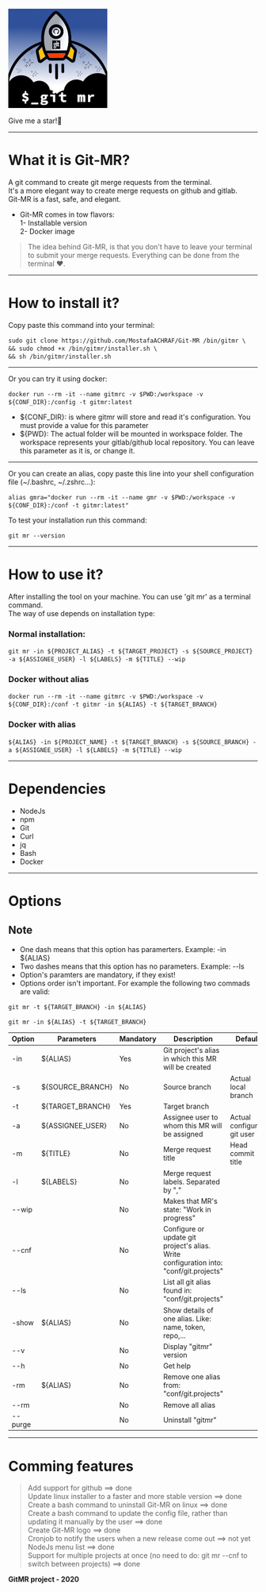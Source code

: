 ![gitmr-logo](./gitmr-logo-200x200.png)

Give me a star!🌟

---

# What it is Git-MR?
A git command to create git merge requests from the terminal.<br/>
It's a more elegant way to create merge requests on github and gitlab.<br/>
Git-MR is a fast, safe, and elegant.<br/>

* Git-MR comes in tow flavors: <br/>
1- Installable version <br/>
2- Docker image

> The idea behind Git-MR, is that you don't have to leave your terminal to submit your merge requests.
> Everything can be done from the terminal ❤️.

---

# How to install it?
Copy paste this command into your terminal:<br/>
```
sudo git clone https://github.com/MostafaACHRAF/Git-MR /bin/gitmr \
&& sudo chmod +x /bin/gitmr/installer.sh \
&& sh /bin/gitmr/installer.sh
```
---

Or you can try it using docker:<br/>
```
docker run --rm -it --name gitmrc -v $PWD:/workspace -v ${CONF_DIR}:/config -t gitmr:latest
```
* ${CONF_DIR}: is where gitmr will store and read it's configuration. You must provide a value for this parameter
* ${PWD}: The actual folder will be mounted in workspace folder. The workspace represents your gitlab/github local repository. You can leave this parameter as it is, or change it.

---

Or you can create an alias, copy paste this line into your shell configuration file (~/.bashrc, ~/.zshrc...):<br/>
```
alias gmra="docker run --rm -it --name gmr -v $PWD:/workspace -v ${CONF_DIR}:/conf -t gitmr:latest"
```

To test your installation run this command:<br/>
```
git mr --version
```

---

# How to use it?
After installing the tool on your machine. You can use 'git mr' as a terminal command.<br/>
The way of use depends on installation type:<br/>

### Normal installation:
```
git mr -in ${PROJECT_ALIAS} -t ${TARGET_PROJECT} -s ${SOURCE_PROJECT} -a ${ASSIGNEE_USER} -l ${LABELS} -m ${TITLE} --wip
```

### Docker without alias
```
docker run --rm -it --name gitmrc -v $PWD:/workspace -v ${CONF_DIR}:/conf -t gitmr -in ${ALIAS} -t ${TARGET_BRANCH}
```

### Docker with alias
```
${ALIAS} -in ${PROJECT_NAME} -t ${TARGET_BRANCH} -s ${SOURCE_BRANCH} -a ${ASSIGNEE_USER} -l ${LABELS} -m ${TITLE} --wip
```

---

# Dependencies
* NodeJs
* npm
* Git
* Curl
* jq
* Bash
* Docker

---

# Options

## Note
- One dash means that this option has paramerters. Example: -in ${ALIAS}
- Two dashes means that this option has no parameters. Example: --ls
- Option's paramters are mandatory, if they exist!
- Options order isn't important. For example the following two commads are valid: 
```
git mr -t ${TARGET_BRANCH} -in ${ALIAS}
```
```
git mr -in ${ALIAS} -t ${TARGET_BRANCH}
```

Option | Parameters       | Mandatory | Description                                                                               | Default
------ | ---------------- | --------- | ------------------------------------------------------------------------------------------| --------------------------
-in    |  ${ALIAS}        |   Yes     | Git project's alias in which this MR will be created                                      | 
-s     | ${SOURCE_BRANCH} | No        | Source branch                                                                             | Actual local branch
-t     | ${TARGET_BRANCH} |  Yes      | Target branch                                                                             |
-a     | ${ASSIGNEE_USER} |  No       | Assignee user to whom this MR will be assigned                                            | Actual configured git user     
-m     |  ${TITLE}        |   No      | Merge request title                                                                       | Head commit title
-l     |  ${LABELS}       |   No      | Merge request labels. Separated by ","                                                    |
--wip  |                  |   No      | Makes that MR's state: "Work in progress"                                                 |
--cnf  |                  |   No      | Configure or update git project's alias. Write configuration into: "conf/git.projects"    |
--ls   |                  |  No       | List all git alias found in: "conf/git.projects"                                          |
-show  |  ${ALIAS}        |   No      | Show details of one alias. Like: name, token, repo,...                                    |
--v    |                  |   No      | Display "gitmr" version                                                                   |
--h    |                  |   No      | Get help                                                                                  |
-rm    |  ${ALIAS}        |   No      | Remove one alias from: "conf/git.projects"                                                |
--rm   |                  |   No      | Remove all alias                                                                          |
--purge|                  |  No       | Uninstall "gitmr"                                                                        |

---

# Comming features
> Add support for github ==> done<br/>
> Update linux installer to a faster and more stable version ==> done<br/>
> Create a bash command to uninstall Git-MR on linux ==> done<br/>
> Create a bash command to update the config file, rather than updating it manually by the user ==> done<br/>
> Create Git-MR logo ==> done<br/>
> Cronjob to notify the users when a new release come out ==> not yet<br/>
> NodeJs menu list ==> done<br/>
> Support for multiple projects at once (no need to do: git mr --cnf to switch between projects) ==> done<br/>

<strong>GitMR project - 2020</strong>
